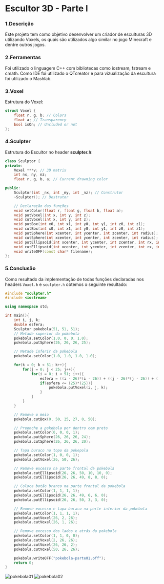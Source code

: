 # Escultor 3D - Parte I

### 1.Descrição

Este projeto tem como objetivo desenvolver um criador de esculturas 3D utilizando Voxels, os quais são utilizados algo similar no jogo Minecraft e 
dentre outros jogos.

### 2.Ferramentas

Foi utilizado o linguagem C++ com bibliotecas como iostream, fstream e cmath. Como IDE foi utilizado o QTcreator e para vizualização da escultura
foi utilizado o Mashlab.

### 3.Voxel
Estrutura do Voxel:
```cpp
struct Voxel {
    float r, g, b; // Colors
    float a; // Transparency
    bool isOn; // Uncluded or not
};
```

### 4.Sculpter
Estrutura do Escultor no header **sculpter.h**:
```cpp
class Sculptor {
private:
    Voxel ***v; // 3D matrix
    int nx, ny, nz;
    float r, g, b, a; // Current drawning color

public:
    Sculptor(int _nx, int _ny, int _nz); // Construtor
    ~Sculptor(); // Destrutor

    // Declaração das funções
    void setColor(float r, float g, float b, float a);
    void putVoxel(int x, int y, int z);
    void cutVoxel(int x, int y, int z);
    void putBox(int x0, int x1, int y0, int y1, int z0, int z1);
    void cutBox(int x0, int x1, int y0, int y1, int z0, int z1);
    void putSphere(int xcenter, int ycenter, int zcenter, int radius);
    void cutSphere(int xcenter, int ycenter, int zcenter, int radius);
    void putEllipsoid(int xcenter, int ycenter, int zcenter, int rx, int ry, int rz);
    void cutEllipsoid(int xcenter, int ycenter, int zcenter, int rx, int ry, int rz);
    void writeOFF(const char* filename);
};
```

### 5.Conclusão
Como resultado da implementação de todas funções declaradas nos headers `Voxel.h` e `sculpter.h` obtemos o seguinte resultado:
```cpp
#include "sculpter.h"
#include <iostream>

using namespace std;

int main(){
    int i, j, k;
    double esfera;
    Sculptor pokebola(51, 51, 51);
    // Metade superior da pokebola
    pokebola.setColor(1.0, 0, 0, 1.0);
    pokebola.putSphere(26, 26, 26, 25);

    // Metade inferir da pokebola
    pokebola.setColor(1.0, 1.0, 1.0, 1.0);

    for(k = 0; k < 51; k++){
        for(j = 0; j < 25; j++){
            for(i = 0; i < 51; i++){
                esfera = ((i - 26)*(i - 26)) + ((j - 26)*(j - 26)) + ((k - 26)*(k - 26));
                if(esfera <= (25)*(25)){
                    pokebola.putVoxel(i, j, k);
                }
            }
        }
    }

    // Remove o meio
    pokebola.cutBox(0, 50, 25, 27, 0, 50);

    // Preenche a pokebola por dentro com preto
    pokebola.setColor(0, 0, 0, 1);
    pokebola.putSphere(26, 26, 26, 24);
    pokebola.cutSphere(26, 26, 26, 20);

    // Tapa buraco no topo da pokepola
    pokebola.setColor(1, 0, 0, 1);
    pokebola.putVoxel(26, 50, 26);

    // Remove excesso na parte frontal da pokebola
    pokebola.cutEllipsoid(26, 26, 50, 10, 10, 0);
    pokebola.cutEllipsoid(26, 26, 49, 8, 8, 0);

    // Coloca botão branco na parte frontal da pokebola
    pokebola.setColor(1, 1, 1, 1);
    pokebola.putEllipsoid(26, 26, 49, 6, 6, 0);
    pokebola.putEllipsoid(26, 26, 50, 3, 3, 0);

    // Remove excesso e tapa buraco na parte inferior da pokebola
    pokebola.setColor(1, 1, 1, 1);
    pokebola.putVoxel(26, 2, 26);
    pokebola.cutVoxel(26, 1, 26);

    // Remove excesso dos lados e atrás da pokebola
    pokebola.setColor(1, 1, 0, 0);
    pokebola.cutVoxel(2, 26, 26);
    pokebola.cutVoxel(26, 26, 2);
    pokebola.cutVoxel(50, 26, 26);

    pokebola.writeOFF("pokebola-parte01.off");
    return 0;
}
```

![pokebola01](https://user-images.githubusercontent.com/48110997/197431009-df9868e6-a020-47c1-9f9e-aeb828407f9e.png)
![pokebola02](https://user-images.githubusercontent.com/48110997/197431030-770d470a-da11-496e-8296-9f7d915b17eb.png)

